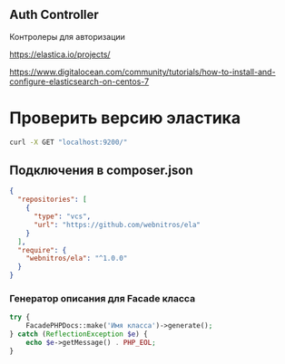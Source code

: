 ## Auth Controller

Контролеры для авторизации

https://elastica.io/projects/

https://www.digitalocean.com/community/tutorials/how-to-install-and-configure-elasticsearch-on-centos-7

# Проверить версию эластика

```bash
curl -X GET "localhost:9200/"
```

## Подключения в composer.json

```json
{
  "repositories": [
    {
      "type": "vcs",
      "url": "https://github.com/webnitros/ela"
    }
  ],
  "require": {
    "webnitros/ela": "^1.0.0"
  }
}
```

### Генератор описания для Facade класса

```php
try {
    FacadePHPDocs::make('Имя класса')->generate();
} catch (ReflectionException $e) {
    echo $e->getMessage() . PHP_EOL;
}
```

